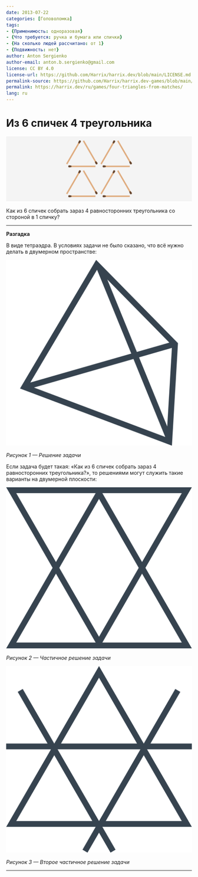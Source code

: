 ```yaml
---
date: 2013-07-22
categories: [Головоломка]
tags:
- {Применимость: одноразовая}
- {Что требуется: ручка и бумага или спички}
- {На сколько людей рассчитано: от 1}
- {Подвижность: нет}
author: Anton Sergienko
author-email: anton.b.sergienko@gmail.com
license: CC BY 4.0
license-url: https://github.com/Harrix/harrix.dev/blob/main/LICENSE.md
permalink-source: https://github.com/Harrix/harrix.dev-games/blob/main/four-triangles-from-matches/four-triangles-from-matches.md
permalink: https://harrix.dev/ru/games/four-triangles-from-matches/
lang: ru
---
```


# Из 6 спичек 4 треугольника

![Featured image](featured-image.svg)

Как из 6 спичек собрать зараз 4 равносторонних треугольника со стороной в 1 спичку?

---

**Разгадка** <!-- !details -->

В виде тетраэдра. В условиях задачи не было сказано, что всё нужно делать в двумерном пространстве:

![Решение задачи](img/solution.svg)

_Рисунок 1 — Решение задачи_

Если задача будет такая: «Как из 6 спичек собрать зараз 4 равносторонних треугольника?», то решениями могут служить такие варианты на двумерной плоскости:

![Частичное решение задачи](img/partial-solution_01.svg)

_Рисунок 2 — Частичное решение задачи_

![Второе частичное решение задачи](img/partial-solution_02.svg)

_Рисунок 3 — Второе частичное решение задачи_

---
